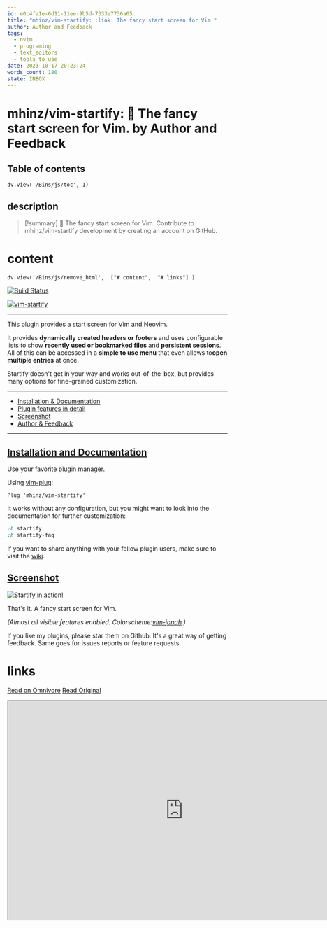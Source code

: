 ```yaml
---
id: e0c4fa1e-6d11-11ee-9b5d-7333e7736a65
title: "mhinz/vim-startify: :link: The fancy start screen for Vim."
author: Author and Feedback
tags:
  - nvim
  - programing
  - text_editors
  - tools_to_use
date: 2023-10-17 20:23:24
words_count: 180
state: INBOX
---
```


# mhinz/vim-startify: :link: The fancy start screen for Vim. by Author and Feedback
## Table of contents
```dataviewjs 
dv.view('/Bins/js/toc', 1) 
```


## description
>[!summary] 
> :link: The fancy start screen for Vim. Contribute to mhinz/vim-startify development by creating an account on GitHub.


# content
```dataviewjs 
dv.view('/Bins/js/remove_html',  ["# content",  "# links"] ) 
```
[![Build Status](https://proxy-prod.omnivore-image-cache.app/0x0,sxZYFy49Qm9UosaFrdyhbm-gAgkbRHzk0B_WOjcbK-o4/https://camo.githubusercontent.com/b2a51435f07df12b730d9c11f63444dbaab876bc789404193d09243ab250f994/68747470733a2f2f7472617669732d63692e6f72672f6d68696e7a2f76696d2d73746172746966792e7376673f6272616e63683d6d6173746572)](https://travis-ci.org/mhinz/vim-startify)

[![vim-startify](https://proxy-prod.omnivore-image-cache.app/0x0,siQRSUQfseJEwG212yBMriwiEIjihr2XJZvBYmQ_8Hes/https://raw.githubusercontent.com/mhinz/vim-startify/master/images/startify-logo.png)](https://raw.githubusercontent.com/mhinz/vim-startify/master/images/startify-logo.png)

---

This plugin provides a start screen for Vim and Neovim.

It provides **dynamically created headers or footers** and uses configurable lists to show **recently used or bookmarked files** and **persistent sessions**. All of this can be accessed in a **simple to use menu** that even allows to**open multiple entries** at once.

Startify doesn't get in your way and works out-of-the-box, but provides many options for fine-grained customization.

---

* [Installation & Documentation](#installation-and-documentation)
* [Plugin features in detail](https://github.com/mhinz/vim-startify/wiki/Plugin-features-in-detail)
* [Screenshot](#screenshot)
* [Author & Feedback](#author-and-feedback)

---

## [Installation and Documentation](#installation-and-documentation)

Use your favorite plugin manager.

Using [vim-plug](https://github.com/junegunn/vim-plug):

```nginx
Plug 'mhinz/vim-startify'

```

It works without any configuration, but you might want to look into the documentation for further customization:

```css
:h startify
:h startify-faq

```

If you want to share anything with your fellow plugin users, make sure to visit the [wiki](https://github.com/mhinz/vim-startify/wiki).

## [Screenshot](#screenshot)

[![Startify in action!](https://proxy-prod.omnivore-image-cache.app/0x0,snVMgGIPOavUyg7usfbN-TvneXgjGCV-9zYLwTcxqrSo/https://github.com/mhinz/vim-startify/raw/master/images/startify-menu.png)](https://github.com/mhinz/vim-startify/blob/master/images/startify-menu.png)

That's it. A fancy start screen for Vim.

_(Almost all visible features enabled. Colorscheme:[vim-janah](https://github.com/mhinz/vim-janah).)_

If you like my plugins, please star them on Github. It's a great way of getting feedback. Same goes for issues reports or feature requests.



# links
[Read on Omnivore](https://omnivore.app/me/mhinz-vim-startify-link-the-fancy-start-screen-for-vim-18b3ea9e971)
[Read Original](https://github.com/mhinz/vim-startify)

<iframe src="https://github.com/mhinz/vim-startify"  width="800" height="500"></iframe>
